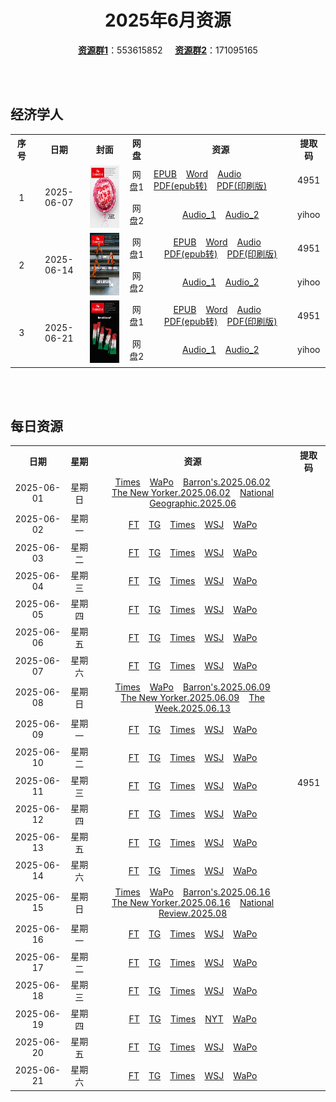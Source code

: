 <div align="center">

# 2025年6月资源

[**资源群1**](https://qm.qq.com/q/p2QRKKD9oA)：553615852 &nbsp;&nbsp;&nbsp;&nbsp;[**资源群2**](https://qm.qq.com/q/XNwz6qD0IO)：171095165

</div>
<br>
<br>

## 经济学人

<table align="center">
        <tr>
            <th align="center">序号</th>
            <th align="center">日期</th>
            <th align="center">封面</th>
            <th align="center">网盘</th>
            <th align="center">资源</th>
            <th align="center">提取码</th>
        </tr>
        <tr>
            <td rowspan="2" align="center">1</td>
            <td rowspan="2" align="center">2025-06-07</td>
            <td rowspan="2" align="center">
                <img src="https://raw.githubusercontent.com/yihoowong/yihoo/refs/heads/main/asset/images/20250607_DE_EU.webp" width="75" height="100">
            </td>
            <td align="center">网盘1</td>
            <td>
                <a href="https://url12.ctfile.com/f/47748612-1512533674-52676e">EPUB</a>&nbsp;&nbsp;&nbsp;
                <a href="https://url12.ctfile.com/f/47748612-1512531583-082b35">Word</a>&nbsp;&nbsp;&nbsp;
                <a href="https://url12.ctfile.com/f/47748612-1512531376-21f0ce">Audio</a>&nbsp;&nbsp;&nbsp;
                <a href="https://url12.ctfile.com/f/47748612-1512532003-585ad6">PDF(epub转)</a>&nbsp;&nbsp;&nbsp;
                <a href="https://url12.ctfile.com/f/47748612-1512988618-998ccd">PDF(印刷版)</a>
            </td>
            <td align="center">4951</td>
        </tr>
        <tr>
            <td align="center">网盘2</td>
            <td align="center">
                <a href="https://yihoo.lanzouo.com/i5Ay52y6awrc">Audio_1</a>&nbsp;&nbsp;&nbsp;
                <a href="https://yihoo.lanzouo.com/ivrL32y6aowj">Audio_2</a>
            </td>
            <td align="center">yihoo</td>
        </tr>
        <tr>
            <td rowspan="2" align="center">2</td>
            <td rowspan="2" align="center">2025-06-14</td>
            <td rowspan="2" align="center">
                <img src="https://raw.githubusercontent.com/yihoowong/yihoo/refs/heads/main/asset/images/20250614_DE_EU.webp" width="75" height="100">
            </td>
            <td align="center">网盘1</td>
            <td align="center">
                <a href="https://url12.ctfile.com/f/47748612-1515500281-f1c265">EPUB</a>&nbsp;&nbsp;&nbsp;
                <a href="https://url12.ctfile.com/f/47748612-1515499942-be544f">Word</a>&nbsp;&nbsp;&nbsp;
                <a href="https://url12.ctfile.com/f/47748612-1515498565-26038d">Audio</a>&nbsp;&nbsp;&nbsp;
                <a href="https://url12.ctfile.com/f/47748612-1515500044-362a34">PDF(epub转)</a>&nbsp;&nbsp;&nbsp;
                <a href="https://url12.ctfile.com/f/47748612-1516003696-3c1150">PDF(印刷版)</a>
            </td>
            <td align="center">4951</td>
        </tr>
        <tr>
            <td align="center">网盘2</td>
            <td align="center">
                <a href="https://yihoo.lanzouo.com/iQdKG2yodx1i">Audio_1</a>&nbsp;&nbsp;&nbsp;
                <a href="https://yihoo.lanzouo.com/ik9rr2yod87e">Audio_2</a>
            </td>
            <td align="center">yihoo</td>
        </tr>
        <tr>
            <td rowspan="2" align="center">3</td>
            <td rowspan="2" align="center">2025-06-21</td>
            <td rowspan="2" align="center">
                <img src="https://raw.githubusercontent.com/yihoowong/yihoo/refs/heads/main/asset/images/20250621_DE_EU.webp" width="75" height="100">
            </td>
            <td align="center">网盘1</td>
            <td align="center">
                <a href="https://url12.ctfile.com/f/47748612-1518763264-671fcd">EPUB</a>&nbsp;&nbsp;&nbsp;
                <a href="https://url12.ctfile.com/f/47748612-1518763252-9b586c">Word</a>&nbsp;&nbsp;&nbsp;
                <a href="https://url12.ctfile.com/f/47748612-1518795190-141fce">Audio</a>&nbsp;&nbsp;&nbsp;
                <a href="https://url12.ctfile.com/f/47748612-1518763291-761d08">PDF(epub转)</a>&nbsp;&nbsp;&nbsp;
                <a href="https://url12.ctfile.com/f/47748612-1520219899-2fd7af">PDF(印刷版)</a>
            </td>
            <td align="center">4951</td>
        </tr>
        <tr>
            <td align="center">网盘2</td>
            <td align="center">
                <a href="https://yihoo.lanzouo.com/il0ox2z6bgvc">Audio_1</a>&nbsp;&nbsp;&nbsp;
                <a href="https://yihoo.lanzouo.com/imQWk2z6b24b">Audio_2</a>
            </td>
            <td align="center">yihoo</td>
        </tr>
</table>

<br>
<br>
        
## 每日资源

<table align="center">
        <tr>
            <th align="center">日期</th>
            <th align="center">星期</th>
            <th align="center">资源</th>
            <th align="center">提取码</th>
        </tr>
        <tr>
            <td align="center">2025-06-01</td>
            <td align="center">星期日</td>
            <td align="center">
                <a href="https://url12.ctfile.com/f/47748612-1510591939-cc73e4">Times</a>&nbsp;&nbsp;&nbsp;
                <a href="https://url12.ctfile.com/f/47748612-1510591612-ba5b1d">WaPo</a>&nbsp;&nbsp;&nbsp;
                <a href="https://url12.ctfile.com/f/47748612-1510592089-415c46">Barron's.2025.06.02</a><br>
                <a href="https://url12.ctfile.com/f/47748612-1510592278-3e0156">The New Yorker.2025.06.02</a>&nbsp;&nbsp;&nbsp;
                <a href="https://url12.ctfile.com/f/47748612-1510592209-182b2d">National Geographic.2025.06</a>
            </td>
            <td rowspan="31" align="center">4951</td>
        </tr>
        <tr>
            <td align="center">2025-06-02</td>
            <td align="center">星期一</td>
            <td align="center">
                <a href="https://url12.ctfile.com/f/47748612-1510775434-34d035">FT</a>&nbsp;&nbsp;&nbsp;
                <a href="https://url12.ctfile.com/f/47748612-1510775614-9bd65f">TG</a>&nbsp;&nbsp;&nbsp;
                <a href="https://url12.ctfile.com/f/47748612-1510775485-ab7e20">Times</a>&nbsp;&nbsp;&nbsp;
                <a href="https://url12.ctfile.com/f/47748612-1510775392-10b01d">WSJ</a>&nbsp;&nbsp;&nbsp;
                <a href="https://url12.ctfile.com/f/47748612-1510775404-171e62">WaPo</a>
            </td>
        </tr>
        <tr>
            <td align="center">2025-06-03</td>
            <td align="center">星期二</td>
            <td align="center">
                <a href="https://url12.ctfile.com/f/47748612-1511337994-09183b">FT</a>&nbsp;&nbsp;&nbsp;
                <a href="https://url12.ctfile.com/f/47748612-1511338843-b0b2ed">TG</a>&nbsp;&nbsp;&nbsp;
                <a href="https://url12.ctfile.com/f/47748612-1511338297-98605c">Times</a>&nbsp;&nbsp;&nbsp;
                <a href="https://url12.ctfile.com/f/47748612-1511337751-4d5976">WSJ</a>&nbsp;&nbsp;&nbsp;
                <a href="https://url12.ctfile.com/f/47748612-1511337826-5a4459">WaPo</a>
            </td>
        </tr>
        <tr>
            <td align="center">2025-06-04</td>
            <td align="center">星期三</td>
            <td align="center">
                <a href="https://url12.ctfile.com/f/47748612-1511917240-42d60e">FT</a>&nbsp;&nbsp;&nbsp;
                <a href="https://url12.ctfile.com/f/47748612-1511917606-639140">TG</a>&nbsp;&nbsp;&nbsp;
                <a href="https://url12.ctfile.com/f/47748612-1511917552-78356c">Times</a>&nbsp;&nbsp;&nbsp;
                <a href="https://url12.ctfile.com/f/47748612-1511917183-b6eb81">WSJ</a>&nbsp;&nbsp;&nbsp;
                <a href="https://url12.ctfile.com/f/47748612-1511917198-e4304d">WaPo</a>
            </td>
        </tr>
        <tr>
            <td align="center">2025-06-05</td>
            <td align="center">星期四</td>
            <td align="center">
                <a href="https://url12.ctfile.com/f/47748612-1512250990-fb154e">FT</a>&nbsp;&nbsp;&nbsp;
                <a href="https://url12.ctfile.com/f/47748612-1512251899-c5037d">TG</a>&nbsp;&nbsp;&nbsp;
                <a href="https://url12.ctfile.com/f/47748612-1512251509-a69f89">Times</a>&nbsp;&nbsp;&nbsp;
                <a href="https://url12.ctfile.com/f/47748612-1512249922-d8d89c">WSJ</a>&nbsp;&nbsp;&nbsp;
                <a href="https://url12.ctfile.com/f/47748612-1512250279-8fcb25">WaPo</a>
            </td>
        </tr>
        <tr>
            <td align="center">2025-06-06</td>
            <td align="center">星期五</td>
            <td align="center">
                <a href="https://url12.ctfile.com/f/47748612-1512716743-ed542e">FT</a>&nbsp;&nbsp;&nbsp;
                <a href="https://url12.ctfile.com/f/47748612-1512717475-060679">TG</a>&nbsp;&nbsp;&nbsp;
                <a href="https://url12.ctfile.com/f/47748612-1512716857-fe059a">Times</a>&nbsp;&nbsp;&nbsp;
                <a href="https://url12.ctfile.com/f/47748612-1512716527-c42d38">WSJ</a>&nbsp;&nbsp;&nbsp;
                <a href="https://url12.ctfile.com/f/47748612-1512716662-f54f5a">WaPo</a>
            </td>
        </tr>
        <tr>
            <td align="center">2025-06-07</td>
            <td align="center">星期六</td>
            <td align="center">
                <a href="https://url12.ctfile.com/f/47748612-1513261678-e2c1aa">FT</a>&nbsp;&nbsp;&nbsp;
                <a href="https://url12.ctfile.com/f/47748612-1513261969-962160">TG</a>&nbsp;&nbsp;&nbsp;
                <a href="https://url12.ctfile.com/f/47748612-1513261804-85ee2f">Times</a>&nbsp;&nbsp;&nbsp;
                <a href="https://url12.ctfile.com/f/47748612-1513261591-94f6dd">WSJ</a>&nbsp;&nbsp;&nbsp;
                <a href="https://url12.ctfile.com/f/47748612-1513261636-3be535">WaPo</a>
            </td>
        </tr>
        <tr>
            <td align="center">2025-06-08</td>
            <td align="center">星期日</td>
            <td align="center">
                <a href="https://url12.ctfile.com/f/47748612-1513605523-ef4013">Times</a>&nbsp;&nbsp;&nbsp;
                <a href="https://url12.ctfile.com/f/47748612-1513604332-15aa56">WaPo</a>&nbsp;&nbsp;&nbsp;
                <a href="https://url12.ctfile.com/f/47748612-1513606318-45a2eb">Barron's.2025.06.09</a><br>
                <a href="https://url12.ctfile.com/f/47748612-1513606438-e88776">The New Yorker.2025.06.09</a>&nbsp;&nbsp;&nbsp;
                <a href="https://url12.ctfile.com/f/47748612-1513606480-518704">The Week.2025.06.13</a>
            </td>
        </tr>
        <tr>
            <td align="center">2025-06-09</td>
            <td align="center">星期一</td>
            <td align="center">
                <a href="https://url12.ctfile.com/f/47748612-1514515879-294fd1">FT</a>&nbsp;&nbsp;&nbsp;
                <a href="https://url12.ctfile.com/f/47748612-1514516314-b37139">TG</a>&nbsp;&nbsp;&nbsp;
                <a href="https://url12.ctfile.com/f/47748612-1514516119-695a14">Times</a>&nbsp;&nbsp;&nbsp;
                <a href="https://url12.ctfile.com/f/47748612-1514515579-922e45">WSJ</a>&nbsp;&nbsp;&nbsp;
                <a href="https://url12.ctfile.com/f/47748612-1514515654-138de2">WaPo</a>
            </td>
        </tr>
        <tr>
            <td align="center">2025-06-10</td>
            <td align="center">星期二</td>
            <td align="center">
                <a href="https://url12.ctfile.com/f/47748612-1514769826-a1d9d1">FT</a>&nbsp;&nbsp;&nbsp;
                <a href="https://url12.ctfile.com/f/47748612-1514770903-23a5c9">TG</a>&nbsp;&nbsp;&nbsp;
                <a href="https://url12.ctfile.com/f/47748612-1514769919-762ef1">Times</a>&nbsp;&nbsp;&nbsp;
                <a href="https://url12.ctfile.com/f/47748612-1514769745-8ad0be">WSJ</a>&nbsp;&nbsp;&nbsp;
                <a href="https://url12.ctfile.com/f/47748612-1514793025-ebb50e">WaPo</a>
            </td>
        </tr>
        <tr>
            <td align="center">2025-06-11</td>
            <td align="center">星期三</td>
            <td align="center">
                <a href="https://url12.ctfile.com/f/47748612-1515001213-82af33">FT</a>&nbsp;&nbsp;&nbsp;
                <a href="https://url12.ctfile.com/f/47748612-1515002077-2b4fea">TG</a>&nbsp;&nbsp;&nbsp;
                <a href="https://url12.ctfile.com/f/47748612-1515001849-70017e">Times</a>&nbsp;&nbsp;&nbsp;
                <a href="https://url12.ctfile.com/f/47748612-1515000997-afa583">WSJ</a>&nbsp;&nbsp;&nbsp;
                <a href="https://url12.ctfile.com/f/47748612-1515001084-2b501a">WaPo</a>
            </td>
        </tr>
        <tr>
            <td align="center">2025-06-12</td>
            <td align="center">星期四</td>
            <td align="center">
                <a href="https://url12.ctfile.com/f/47748612-1515378307-7b578a">FT</a>&nbsp;&nbsp;&nbsp;
                <a href="https://url12.ctfile.com/f/47748612-1515379255-fcc9ba">TG</a>&nbsp;&nbsp;&nbsp;
                <a href="https://url12.ctfile.com/f/47748612-1515378691-6a7294">Times</a>&nbsp;&nbsp;&nbsp;
                <a href="https://url12.ctfile.com/f/47748612-1515377851-205b61">WSJ</a>&nbsp;&nbsp;&nbsp;
                <a href="https://url12.ctfile.com/f/47748612-1515378106-12387e">WaPo</a>
            </td>
        </tr>
        <tr>
            <td align="center">2025-06-13</td>
            <td align="center">星期五</td>
            <td align="center">
                <a href="https://url12.ctfile.com/f/47748612-1515998284-a33cce">FT</a>&nbsp;&nbsp;&nbsp;
                <a href="https://url12.ctfile.com/f/47748612-1515998611-dbc20e">TG</a>&nbsp;&nbsp;&nbsp;
                <a href="https://url12.ctfile.com/f/47748612-1515998362-5bfcaf">Times</a>&nbsp;&nbsp;&nbsp;
                <a href="https://url12.ctfile.com/f/47748612-1515998032-3e2a14">WSJ</a>&nbsp;&nbsp;&nbsp;
                <a href="https://url12.ctfile.com/f/47748612-1515998083-3558c8">WaPo</a>
            </td>
        </tr>
        <tr>
            <td align="center">2025-06-14</td>
            <td align="center">星期六</td>
            <td align="center">
                <a href="https://url12.ctfile.com/f/47748612-1516042894-48ad89">FT</a>&nbsp;&nbsp;&nbsp;
                <a href="https://url12.ctfile.com/f/47748612-1516043566-568b95">TG</a>&nbsp;&nbsp;&nbsp;
                <a href="https://url12.ctfile.com/f/47748612-1516043470-fdfcf1">Times</a>&nbsp;&nbsp;&nbsp;
                <a href="https://url12.ctfile.com/f/47748612-1516042597-40a577">WSJ</a>&nbsp;&nbsp;&nbsp;
                <a href="https://url12.ctfile.com/f/47748612-1516042621-88b3d3">WaPo</a>
            </td>
        </tr>
        <tr>
            <td align="center">2025-06-15</td>
            <td align="center">星期日</td>
            <td align="center">
                <a href="https://url12.ctfile.com/f/47748612-1517249476-867c56">Times</a>&nbsp;&nbsp;&nbsp;
                <a href="https://url12.ctfile.com/f/47748612-1517249347-99ec14">WaPo</a>&nbsp;&nbsp;&nbsp;
                <a href="https://url12.ctfile.com/f/47748612-1517249665-154828">Barron's.2025.06.16</a><br>
                <a href="https://url12.ctfile.com/f/47748612-1517249686-2d0990">The New Yorker.2025.06.16</a>&nbsp;&nbsp;&nbsp;
                <a href="https://url12.ctfile.com/f/47748612-1517250142-376647">National Review.2025.08</a>
            </td>
        </tr>
        <tr>
            <td align="center">2025-06-16</td>
            <td align="center">星期一</td>
            <td align="center">
                <a href="https://url12.ctfile.com/f/47748612-1517561668-a0e682">FT</a>&nbsp;&nbsp;&nbsp;
                <a href="https://url12.ctfile.com/f/47748612-1517562598-3e2793">TG</a>&nbsp;&nbsp;&nbsp;
                <a href="https://url12.ctfile.com/f/47748612-1517561872-046806">Times</a>&nbsp;&nbsp;&nbsp;
                <a href="https://url12.ctfile.com/f/47748612-1517561263-7bf240">WSJ</a>&nbsp;&nbsp;&nbsp;
                <a href="https://url12.ctfile.com/f/47748612-1517561455-d73d10">WaPo</a>
            </td>
        </tr>
        <tr>
            <td align="center">2025-06-17</td>
            <td align="center">星期二</td>
            <td align="center">
                <a href="https://url12.ctfile.com/f/47748612-1517913241-02a824">FT</a>&nbsp;&nbsp;&nbsp;
                <a href="https://url12.ctfile.com/f/47748612-1517913916-8e8ce3">TG</a>&nbsp;&nbsp;&nbsp;
                <a href="https://url12.ctfile.com/f/47748612-1517913409-5a8ee2">Times</a>&nbsp;&nbsp;&nbsp;
                <a href="https://url12.ctfile.com/f/47748612-1517912929-658e21">WSJ</a>&nbsp;&nbsp;&nbsp;
                <a href="https://url12.ctfile.com/f/47748612-1517913064-2737e1">WaPo</a>
            </td>
        </tr>
        <tr>
            <td align="center">2025-06-18</td>
            <td align="center">星期三</td>
            <td align="center">
                <a href="https://url12.ctfile.com/f/47748612-1518358744-53512b">FT</a>&nbsp;&nbsp;&nbsp;
                <a href="https://url12.ctfile.com/f/47748612-1518359344-59c236">TG</a>&nbsp;&nbsp;&nbsp;
                <a href="https://url12.ctfile.com/f/47748612-1518359215-a603f3">Times</a>&nbsp;&nbsp;&nbsp;
                <a href="https://url12.ctfile.com/f/47748612-1518358636-b26dd4">WSJ</a>&nbsp;&nbsp;&nbsp;
                <a href="https://url12.ctfile.com/f/47748612-1518361942-62ba01">WaPo</a>
            </td>
        </tr>
        <tr>
            <td align="center">2025-06-19</td>
            <td align="center">星期四</td>
            <td align="center">
                <a href="https://url12.ctfile.com/f/47748612-1518627478-9e54ab">FT</a>&nbsp;&nbsp;&nbsp;
                <a href="https://url12.ctfile.com/f/47748612-1518630301-6de8a5">TG</a>&nbsp;&nbsp;&nbsp;
                <a href="https://url12.ctfile.com/f/47748612-1518629935-f2d5fb">Times</a>&nbsp;&nbsp;&nbsp;
                <a href="https://url12.ctfile.com/f/47748612-1518628417-5b8f07">NYT</a>&nbsp;&nbsp;&nbsp;
                <a href="https://url12.ctfile.com/f/47748612-1518627148-54b64d">WaPo</a>
            </td>
        </tr>
        <tr>
            <td align="center">2025-06-20</td>
            <td align="center">星期五</td>
            <td align="center">
                <a href="https://url12.ctfile.com/f/47748612-1518796843-b203cf">FT</a>&nbsp;&nbsp;&nbsp;
                <a href="https://url12.ctfile.com/f/47748612-1518797701-5a02c9">TG</a>&nbsp;&nbsp;&nbsp;
                <a href="https://url12.ctfile.com/f/47748612-1518797557-159a5f">Times</a>&nbsp;&nbsp;&nbsp;
                <a href="https://url12.ctfile.com/f/47748612-1520134174-21daa9">WSJ</a>&nbsp;&nbsp;&nbsp;
                <a href="https://url12.ctfile.com/f/47748612-1520134213-25d831">WaPo</a>
            </td>
        </tr>
        <tr>
            <td align="center">2025-06-21</td>
            <td align="center">星期六</td>
            <td align="center">
                <a href="https://url12.ctfile.com/f/47748612-1520222227-b91cbf">FT</a>&nbsp;&nbsp;&nbsp;
                <a href="https://url12.ctfile.com/f/47748612-1520225899-a9b48c">TG</a>&nbsp;&nbsp;&nbsp;
                <a href="https://url12.ctfile.com/f/47748612-1520224597-7fa029">Times</a>&nbsp;&nbsp;&nbsp;
                <a href="https://url12.ctfile.com/f/47748612-1520220583-f13133">WSJ</a>&nbsp;&nbsp;&nbsp;
                <a href="https://url12.ctfile.com/f/47748612-1520220727-1dc9c1">WaPo</a>
            </td>
        </tr>
</table>
